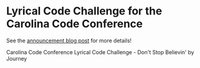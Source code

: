 # Lyrical Code Challenge for the Carolina Code Conference

See the [announcement blog post](https://blog.carolina.codes/p/lyrical-code-challenge-dont-stop?sd=pf) for more details!

Carolina Code Conference Lyrical Code Challenge - Don't Stop Believin' by Journey
